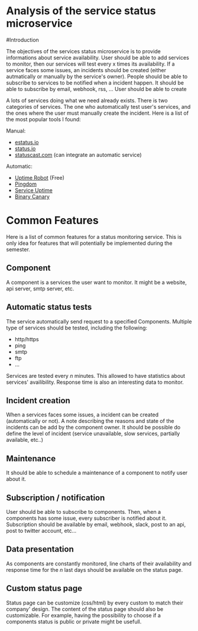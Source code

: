 # Analysis of the service status microservice

#Introduction

The objectives of the services status microservice is to provide informations about service availability. User should be able to add services to monitor, then our services will test every x times its availability.
If a service faces some issues, an incidents should be created (either autmatically or manually by the service's owner). People should be able to subscribe to services to be notified when a incident happen. It should be able to subscribe by email, webhook, rss, ...
User should be able to create 

A lots of services doing what we need already exists.
There is two categories of services. The one who automatically test user's services, and the ones where the user must manually create the incident.
Here is a list of the most popular tools I found:

Manual:

- [estatus.io](https://estatus.io)
- [status.io](https://status.io)
- [statuscast.com](https://www.statuscast.com/) (can integrate an automatic service)

Automatic:

- [Uptime Robot](https://uptimerobot.com) (Free)
- [Pingdom](https://www.pingdom.com/)
- [Service Uptime](https://www.serviceuptime.com)
- [Binary Canary](https://www.binarycanary.com/)

# Common Features

Here is a list of common features for a status monitoring service. This is only idea for features that will potentially be implemented during the semester.

## Component

A component is a services the user want to monitor. It might be a website, api server, smtp server, etc.

## Automatic status tests

The service automatically send request to a specified Components. Multiple type of services should be tested, including the following:

- http/https
- ping
- smtp
- ftp
- ...

Services are tested every _n_ minutes. This allowed to have statistics about services' availibility. Response time is also an interesting data to monitor.

## Incident creation

When a services faces some issues, a incident can be created (automatically or not). A note describing the reasons and state of the incidents can be add by the component owner.
It should be possible do define the level of incident (service unavailable, slow services, partially available, etc..)

## Maintenance

It should be able to schedule a maintenance of a component to notify user about it.

## Subscription / notification

User should be able to subscribe to components. Then, when a components has some issue, every subscriber is notified about it. Subscription should be available by email, webhook, slack, post to an api, post to twitter account, etc...

## Data presentation

As components are constantly monitored, line charts of their availability and response time for the _n_ last days should be available on the status page.

## Custom status page

Status page can be customize (css/html) by every custom to match their company' design. The content of the status page should also be customizable.
For example, having the possibility to choose if a components status is public or private might be usefull.
